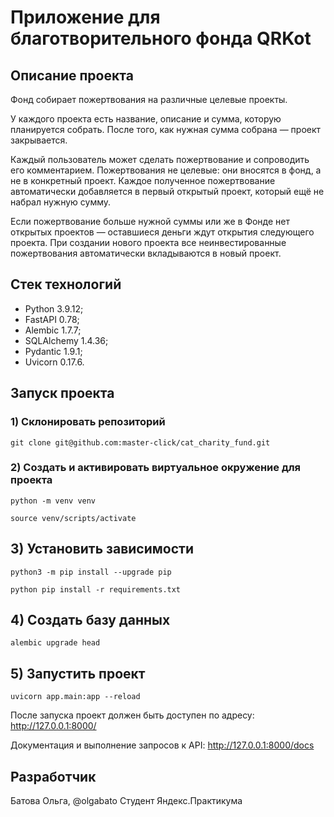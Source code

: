# Приложение для благотворительного фонда QRKot

## Описание проекта
Фонд собирает пожертвования на различные целевые проекты.

У каждого проекта есть название, описание и сумма, которую планируется собрать. После того, как нужная сумма собрана — проект закрывается.

Каждый пользователь может сделать пожертвование и сопроводить его комментарием. Пожертвования не целевые: они вносятся в фонд, а не в конкретный проект. Каждое полученное пожертвование автоматически добавляется в первый открытый проект, который ещё не набрал нужную сумму.

Если пожертвование больше нужной суммы или же в Фонде нет открытых проектов — оставшиеся деньги ждут открытия следующего проекта. При создании нового проекта все неинвестированные пожертвования автоматически вкладываются в новый проект.

## Стек технологий
- Python 3.9.12;
- FastAPI 0.78;
- Аlembic 1.7.7;
- SQLAlchemy 1.4.36;
- Pydantic 1.9.1;
- Uvicorn 0.17.6.

## Запуск проекта

### 1) Склонировать репозиторий
```
git clone git@github.com:master-click/cat_charity_fund.git
```

### 2) Создать и активировать виртуальное окружение для проекта
```
python -m venv venv
```
```
source venv/scripts/activate
```

## 3) Установить зависимости
```
python3 -m pip install --upgrade pip
```
```
python pip install -r requirements.txt
```

## 4) Создать базу данных
```
alembic upgrade head
```

## 5) Запустить проект
```
uvicorn app.main:app --reload
```

После запуска проект должен быть доступен по адресу: http://127.0.0.1:8000/

Документация и выполнение запросов к API: http://127.0.0.1:8000/docs


## Разработчик
Батова Ольга, @olgabato
Студент Яндекс.Практикума